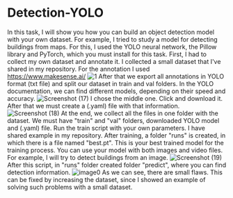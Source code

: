 # Detection-YOLO
In this task, I will show you how you can build an object detection model with your own dataset.
For example, I tried to study a model for detecting buildings from maps. For this, I used the YOLO neural network, the Pillow library and PyTorch, which you must install for this task.
First, I had to collect my own dataset and annotate it. I collected a small dataset that I've shared in my repository. For the annotation I used https://www.makesense.ai/
![1](https://github.com/arik-1998/Detection-YOLO/assets/116187220/affef03f-0463-486d-bb07-b1380b0ea1f3)
After that we export all annotations in YOLO format (txt file) and split our dataset in train and val folders.
In the YOLO documentation, we can find different models, depending on their speed and accuracy.
![Screenshot (17)](https://github.com/arik-1998/Detection-YOLO/assets/116187220/8147bbcb-09d9-4f26-8355-3876f4819648)
I chose the middle one. Click and download it.
After that we must create a (.yaml) file with that information.
![Screenshot (18)](https://github.com/arik-1998/Detection-YOLO/assets/116187220/986c73ac-9714-471c-8aba-beb9fe3cc2d9)
At the end, we collect all the files in one folder with the dataset. We must have "train" and "val" folders, downloaded YOLO model and (.yaml) file.
Run the train script with your own parameters. I have shared example in my repository.
After training, a folder "runs" is created, in which there is a file named "best.pt". This is your best trained model for the training process.
You can use your model with both images and video files. For example, I will try to detect buildings from an image.
![Screenshot (19)](https://github.com/arik-1998/Detection-YOLO/assets/116187220/a2edb133-e8cb-4936-9319-cc8dc9d2483f)
After this script, in "runs" folder created folder "predict", where you can find detection information.
![image0](https://github.com/arik-1998/Detection-YOLO/assets/116187220/11e6dfca-d301-446f-b7db-96483882b511)
As we can see, there are small flaws. This can be fixed by increasing the dataset, since I showed an example of solving such problems with a small dataset.
